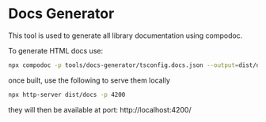 # Docs Generator

This tool is used to generate all library documentation using compodoc.

To generate HTML docs use:

```bash
npx compodoc -p tools/docs-generator/tsconfig.docs.json --output=dist/docs/
```

once built, use the following to serve them locally

```bash
npx http-server dist/docs -p 4200
```

they will then be available at port: http://localhost:4200/
